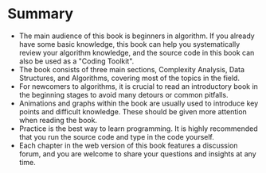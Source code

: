 # Summary

- The main audience of this book is beginners in algorithm. If you already have some basic knowledge, this book can help you systematically review your algorithm knowledge, and the source code in this book can also be used as a "Coding Toolkit".
- The book consists of three main sections, Complexity Analysis, Data Structures, and Algorithms, covering most of the topics in the field.
- For newcomers to algorithms, it is crucial to read an introductory book in the beginning stages to avoid many detours or common pitfalls.
- Animations and graphs within the book are usually used to introduce key points and difficult knowledge. These should be given more attention when reading the book.
- Practice is the best way to learn programming. It is highly recommended that you run the source code and type in the code yourself.
- Each chapter in the web version of this book features a discussion forum, and you are welcome to share your questions and insights at any time.